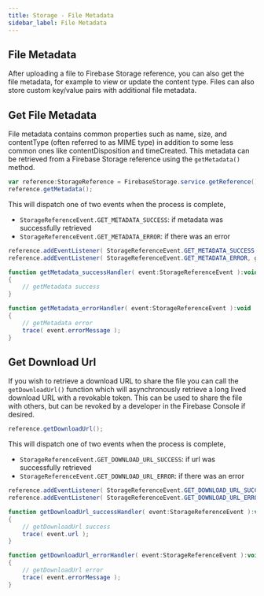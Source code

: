 ```yaml
---
title: Storage - File Metadata
sidebar_label: File Metadata
---
```


## File Metadata

After uploading a file to Firebase Storage reference, you can also get the file metadata, for example to view or update the content type. Files can also store custom key/value pairs with additional file metadata.


## Get File Metadata

File metadata contains common properties such as name, size, and contentType (often referred to as MIME type) in addition to some less common ones like contentDisposition and timeCreated. This metadata can be retrieved from a Firebase Storage reference using the `getMetadata()` method.


```actionscript
var reference:StorageReference = FirebaseStorage.service.getReference().child( "images/test.png" );
reference.getMetadata();
```

This will dispatch one of two events when the process is complete,

- `StorageReferenceEvent.GET_METADATA_SUCCESS`: if metadata was successfully retrieved
- `StorageReferenceEvent.GET_METADATA_ERROR`: if there was an error

```actionscript
reference.addEventListener( StorageReferenceEvent.GET_METADATA_SUCCESS, getMetadata_successHandler );
reference.addEventListener( StorageReferenceEvent.GET_METADATA_ERROR, getMetadata_errorHandler );
```

```actionscript
function getMetadata_successHandler( event:StorageReferenceEvent ):void 
{
	// getMetadata success
}

function getMetadata_errorHandler( event:StorageReferenceEvent ):void 
{
	// getMetadata error
	trace( event.errorMessage );
}
```


## Get Download Url

If you wish to retrieve a download URL to share the file you can call the `getDownloadUrl()` function which will asynchronously retrieve a long lived download URL with a revokable token. This can be used to share the file with others, but can be revoked by a developer in the Firebase Console if desired.

```actionscript
reference.getDownloadUrl();
```

This will dispatch one of two events when the process is complete,

- `StorageReferenceEvent.GET_DOWNLOAD_URL_SUCCESS`: if url was successfully retrieved
- `StorageReferenceEvent.GET_DOWNLOAD_URL_ERROR`: if there was an error

```actionscript
reference.addEventListener( StorageReferenceEvent.GET_DOWNLOAD_URL_SUCCESS, getDownloadUrl_successHandler );
reference.addEventListener( StorageReferenceEvent.GET_DOWNLOAD_URL_ERROR, getDownloadUrl_errorHandler );
```

```actionscript
function getDownloadUrl_successHandler( event:StorageReferenceEvent ):void 
{
	// getDownloadUrl success
	trace( event.url );
}

function getDownloadUrl_errorHandler( event:StorageReferenceEvent ):void 
{
	// getDownloadUrl error
	trace( event.errorMessage );
}
```

